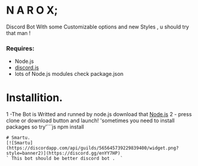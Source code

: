 # N A R O X; 
Discord Bot With some Customizable options and new Styles , u should try that man !
### Requires:
- Node.js
- [discord.js](https://www.npmjs.com/package/discord.js)
- lots of Node.js modules check package.json
# Installition.
1 -The Bot is Writted and runned by node.js download that [Node.js](https://nodejs.org/en/download/)
2 - press clone or download button and launch!
'sometimes you need to install packages so try'```js
npm install <packagename>
```
# Smartu.
[![Smartu](https://discordapp.com/api/guilds/565645739229839400/widget.png?style=banner2)](https://discord.gg/enYY7HP)
` This bot should be better discord bot .  `
